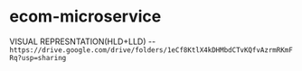 # ecom-microservice

VISUAL REPRESNTATION(HLD+LLD) -- ```https://drive.google.com/drive/folders/1eCf8KtlX4kDHMbdCTvKQfvAzrmRKmFRq?usp=sharing```
